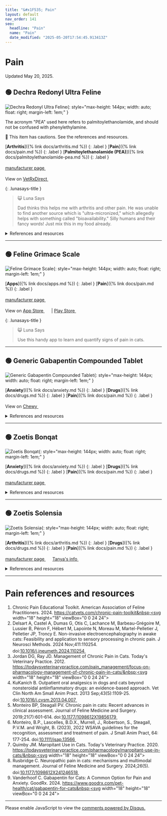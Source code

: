 ```yaml
---
title: "&#x1F535; Pain"
layout: default
nav_order: 141
seo:
  headline: "Pain"
  name: "Pain"
  date_modified: "2025-05-20T17:54:45.913413Z"
---
```


# Pain

Updated May 20, 2025.



## &#x1F7E2; Dechra Redonyl Ultra Feline

![Dechra Redonyl Ultra Feline](https://www.dechra-us.com/admin/public/getimage.ashx?Crop=0&Image=/Files/Images/Ecom/Products/US/redonyl_ultra_feline_0321.jpg&Format=jpg&AlternativeImage=/files/Images/placeholder-image.png&Width=600&Quality=75){: style="max-height: 144px; width: auto; float: right; margin-left: 1em;" }

The acronym "PEA" used here refers to palmitoylethanolamide, and should not be confused with phenylethylamine.

&#x1F6D1; This item has cautions. See the references and resources.

[**Arthritis**]({% link docs/arthritis.md %})
{: .label }
[**Pain**]({% link docs/pain.md %})
{: .label }
[**Palmitoylethanolamide (PEA)**]({% link docs/palmitoylethanolamide-pea.md %})
{: .label }

 <a href="https://www.dechra-us.com/our-products/us/companion-animal/cat/non-prescription/redonyl-ultra-feline" class="external" target="_blank">manufacturer page&nbsp;<svg width="18" height="18" viewBox="0 0 24 24"><use xlink:href="#svg-external-link"></use></svg></a>

View on <a href="https://www.vetrxdirect.com/product/view/redonyl-ultra-pea-um-for-dogs-otc/variation-13786" class="external" target="_blank">VetRxDirect&nbsp;<svg width="18" height="18" viewBox="0 0 24 24"><use xlink:href="#svg-external-link"></use></svg></a>

{: .lunasays-title }
> &#x1F63A; Luna Says
>
> Dad thinks this helps me with arthritis and other pain. He was unable to find another source which is "ultra-micronized," which allegedly helps with something called "bioavailability." Silly humans and their fancy words! Just mix this in my food already.

<details markdown="block">
<summary>References and resources</summary>

1.  Cifelli P, Ruffolo G, Ceccanti M, Cambieri C, Libonati L, Palma E, Inghilleri M. Classical and Unexpected Effects of Ultra-Micronized PEA in Neuromuscular Function. Biomolecules. 2022; 12(6):758. doi:<a href="https://doi.org/10.3390/biom12060758" class="external" target="_blank">10.3390/biom12060758&nbsp;<svg width="18" height="18" viewBox="0 0 24 24"><use xlink:href="#svg-external-link"></use></svg></a>
1. _"Contains boric acid < 0.1% by weight."_ &mdash;  Redonyl Ultra Feline Powder Safety Data Sheet. Dechra. 2020. <a href="https://www.dechra-us.com/Admin/Public/Download.aspx?file=Files%2FFiles%2FProductDownloads%2FUS%2FRedonyl_Feline_SDS.pdf" class="external" target="_blank">https://www.dechra-us.com/Admin/Public/Download.aspx?file=Files%2FFiles%2FProductDownloads%2FUS%2FRedonyl_Feline_SDS.pdf&nbsp;<svg width="18" height="18" viewBox="0 0 24 24"><use xlink:href="#svg-external-link"></use></svg></a> (retrieved 2025-03-02)
1.  Rusbridge C. Neuropathic pain in cats: mechanisms and multimodal management. Journal of Feline Medicine and Surgery. 2024;26(5). doi:<a href="https://doi.org/10.1177/1098612X241246518" class="external" target="_blank">10.1177/1098612X241246518&nbsp;<svg width="18" height="18" viewBox="0 0 24 24"><use xlink:href="#svg-external-link"></use></svg></a>
1. _"Due to the patents held on Redonyl Ultra, no other animal health nutraceutical can contain micronized or ultramicronized PEA."_ &mdash;  Dechra unveils skin-supporting Redonyl Ultra Feline (2022) <a href="https://todaysveterinarybusiness.com/redonyl-ultra-feline-dechra/" class="external" target="_blank">https://todaysveterinarybusiness.com/redonyl-ultra-feline-dechra/&nbsp;<svg width="18" height="18" viewBox="0 0 24 24"><use xlink:href="#svg-external-link"></use></svg></a> (retrieved 2024-10-20)

</details>

* * *



## &#x1F7E2; Feline Grimace Scale

![Feline Grimace Scale](https://is1-ssl.mzstatic.com/image/thumb/Purple211/v4/c6/5d/85/c65d851d-2e0c-59f5-f916-f1810f57c8d2/appicon-1x_U007emarketing-0-8-0-85-220-0.png/460x0w.webp){: style="max-height: 144px; width: auto; float: right; margin-left: 1em;" }

[**Apps**]({% link docs/apps.md %})
{: .label }
[**Pain**]({% link docs/pain.md %})
{: .label }

 <a href="https://www.felinegrimacescale.com" class="external" target="_blank">manufacturer page&nbsp;<svg width="18" height="18" viewBox="0 0 24 24"><use xlink:href="#svg-external-link"></use></svg></a>

View on <a href="https://apps.apple.com/us/app/id1596750830" class="external" target="_blank">App Store&nbsp;<svg width="18" height="18" viewBox="0 0 24 24"><use xlink:href="#svg-external-link"></use></svg></a> &#124; <a href="https://play.google.com/store/apps/details?id=com.universitedemontreal.felinegrimacescale&hl=en_US" class="external" target="_blank">Play Store&nbsp;<svg width="18" height="18" viewBox="0 0 24 24"><use xlink:href="#svg-external-link"></use></svg></a>

{: .lunasays-title }
> &#x1F63A; Luna Says
>
> Use this handy app to learn and quantify signs of pain in cats.

* * *



## &#x1F7E2; Generic Gabapentin Compounded Tablet

![Generic Gabapentin Compounded Tablet](https://image.chewy.com/is/image/catalog/943142_MAIN._AC_SL600_V1714058490_.jpg){: style="max-height: 144px; width: auto; float: right; margin-left: 1em;" }

[**Anxiety**]({% link docs/anxiety.md %})
{: .label }
[**Drugs**]({% link docs/drugs.md %})
{: .label }
[**Pain**]({% link docs/pain.md %})
{: .label }

View on <a href="https://www.chewy.com/dp/1129094" class="external" target="_blank">Chewy&nbsp;<svg width="18" height="18" viewBox="0 0 24 24"><use xlink:href="#svg-external-link"></use></svg></a>

<details markdown="block">
<summary>References and resources</summary>

1.  Adrian D, Papich MG, Baynes R, Stafford E, Lascelles BDX. The pharmacokinetics of gabapentin in cats. J Vet Intern Med. 2018; 32: 1996-2002. doi:<a href="https://doi.org/10.1111/jvim.15313" class="external" target="_blank">10.1111/jvim.15313&nbsp;<svg width="18" height="18" viewBox="0 0 24 24"><use xlink:href="#svg-external-link"></use></svg></a>
1.  Buckley C, Griffin C, Anderson H, Moore SA. Presumed gabapentin-induced myoclonus in two cats. JFMS Open Rep. 2024 Nov 28;10(2):20551169241273634. doi:<a href="https://doi.org/10.1177/20551169241273634" class="external" target="_blank">10.1177/20551169241273634&nbsp;<svg width="18" height="18" viewBox="0 0 24 24"><use xlink:href="#svg-external-link"></use></svg></a>
1.  Di Cesare F, Negro V, Ravasio G, Villa R, Draghi S, Cagnardi P. Gabapentin: Clinical Use and Pharmacokinetics in Dogs, Cats, and Horses. Animals. 2023; 13(12):2045. doi:<a href="https://doi.org/10.3390/ani13122045" class="external" target="_blank">10.3390/ani13122045&nbsp;<svg width="18" height="18" viewBox="0 0 24 24"><use xlink:href="#svg-external-link"></use></svg></a>
1.  Fantinati M, Trnka J, Signor A, et al. Appetite-stimulating effect of gabapentin vs mirtazapine in healthy cats post-ovariectomy. Journal of Feline Medicine and Surgery. 2020;22(12):1176-1183. doi:<a href="https://doi.org/10.1177/1098612X20916391" class="external" target="_blank">10.1177/1098612X20916391&nbsp;<svg width="18" height="18" viewBox="0 0 24 24"><use xlink:href="#svg-external-link"></use></svg></a>
1.  Guedes AGP, Meadows JM, Pypendop BH, Johnson EG, Zaffarano B. Assessment of the effects of gabapentin on activity levels and owner-perceived mobility impairment and quality of life in osteoarthritic geriatric cats. J Am Vet Med Assoc. 2018 Sep 1;253(5):579-585. doi:<a href="https://doi.org/10.2460/javma.253.5.579" class="external" target="_blank">10.2460/javma.253.5.579&nbsp;<svg width="18" height="18" viewBox="0 0 24 24"><use xlink:href="#svg-external-link"></use></svg></a>
1.  Kaufman KR, Parikh A, Chan L, Bridgeman M, Shah M. Myoclonus in renal failure: Two cases of gabapentin toxicity. Epilepsy Behav Case Rep. 2013 Dec 29;2:8-10. doi:<a href="https://doi.org/10.1016/j.ebcr.2013.12.002" class="external" target="_blank">10.1016/j.ebcr.2013.12.002&nbsp;<svg width="18" height="18" viewBox="0 0 24 24"><use xlink:href="#svg-external-link"></use></svg></a>
1.  Madan RD, Cenani A, Montgomery E, Azevedo T, Vernau KM, Brosnan RJ. Pregabalin produces similar effects as gabapentin for preanesthetic sedation in cats. J Am Vet Med Assoc. 2023 Dec 22;262(3):359-363. doi:<a href="https://doi.org/10.2460/javma.23.09.0493" class="external" target="_blank">10.2460/javma.23.09.0493&nbsp;<svg width="18" height="18" viewBox="0 0 24 24"><use xlink:href="#svg-external-link"></use></svg></a>
1.  Miller A, Price G. Gabapentin toxicity in renal failure: the importance of dose adjustment. Pain Med. 2009 Jan;10(1):190-2. doi:<a href="https://doi.org/10.1111/j.1526-4637.2008.00492.x" class="external" target="_blank">10.1111/j.1526-4637.2008.00492.x&nbsp;<svg width="18" height="18" viewBox="0 0 24 24"><use xlink:href="#svg-external-link"></use></svg></a>
1.  Quimby JM, Lorbach SK, Saffire A, et al. Serum concentrations of gabapentin in cats with chronic kidney disease. Journal of Feline Medicine and Surgery. 2022;24(12):1260-1266. doi:<a href="https://doi.org/10.1177/1098612X221077017" class="external" target="_blank">10.1177/1098612X221077017&nbsp;<svg width="18" height="18" viewBox="0 0 24 24"><use xlink:href="#svg-external-link"></use></svg></a>
1.  Quimby JM, Jones SE, Saffire A, et al. Assessment of the effect of gabapentin on blood pressure in cats with and without chronic kidney disease. Journal of Feline Medicine and Surgery. 2024;26(5). doi:<a href="https://doi.org/10.1177/1098612X241240326" class="external" target="_blank">10.1177/1098612X241240326&nbsp;<svg width="18" height="18" viewBox="0 0 24 24"><use xlink:href="#svg-external-link"></use></svg></a>
1.  Rusbridge C. Neuropathic pain in cats: mechanisms and multimodal management. Journal of Feline Medicine and Surgery. 2024;26(5). doi:<a href="https://doi.org/10.1177/1098612X241246518" class="external" target="_blank">10.1177/1098612X241246518&nbsp;<svg width="18" height="18" viewBox="0 0 24 24"><use xlink:href="#svg-external-link"></use></svg></a>
1.  Siao KT, Pypendop BH, Ilkiw JE. Pharmacokinetics of gabapentin in cats. Am J Vet Res. 2010 Jul;71(7):817-21. doi:<a href="https://doi.org/10.2460/ajvr.71.7.817" class="external" target="_blank">10.2460/ajvr.71.7.817&nbsp;<svg width="18" height="18" viewBox="0 0 24 24"><use xlink:href="#svg-external-link"></use></svg></a>
1.  Vanderhoof C. Gabapentin for Cats: A Common Option for Pain and Anxiety. GoodRx. 2024. <a href="https://www.goodrx.com/pet-health/cat/gabapentin-for-cats" class="external" target="_blank">https://www.goodrx.com/pet-health/cat/gabapentin-for-cats&nbsp;<svg width="18" height="18" viewBox="0 0 24 24"><use xlink:href="#svg-external-link"></use></svg></a>
1.  Zand L, McKian KP, Qian Q. Gabapentin toxicity in patients with chronic kidney disease: a preventable cause of morbidity. Am J Med. 2010 Apr;123(4):367-73. doi:<a href="https://doi.org/10.1016/j.amjmed.2009.09.030" class="external" target="_blank">10.1016/j.amjmed.2009.09.030&nbsp;<svg width="18" height="18" viewBox="0 0 24 24"><use xlink:href="#svg-external-link"></use></svg></a>
1.  Zour E, Lodhi SA, Nesbitt RU, Silbering SB, Chaturvedi PR. Stability studies of gabapentin in aqueous solutions. Pharm Res. 1992 May;9(5):595-600. doi:<a href="https://doi.org/10.1023/a:1015833622943" class="external" target="_blank">10.1023/a:1015833622943&nbsp;<svg width="18" height="18" viewBox="0 0 24 24"><use xlink:href="#svg-external-link"></use></svg></a>

</details>

* * *



## &#x1F7E2; Zoetis Bonqat

![Zoetis Bonqat](https://www.zoetisus.com/content/pages/Products/Cats/Bonqat-Resources/Images/Bonqat-Box-Vial.jpg){: style="max-height: 144px; width: auto; float: right; margin-left: 1em;" }

[**Anxiety**]({% link docs/anxiety.md %})
{: .label }
[**Drugs**]({% link docs/drugs.md %})
{: .label }
[**Pain**]({% link docs/pain.md %})
{: .label }

 <a href="https://www.zoetisus.com/products/cats/bonqat" class="external" target="_blank">manufacturer page&nbsp;<svg width="18" height="18" viewBox="0 0 24 24"><use xlink:href="#svg-external-link"></use></svg></a>

<details markdown="block">
<summary>References and resources</summary>

1.  Bonqat (pregabalin oral solution) Package Insert. Zoetis Inc., November 2023. <a href="https://www.zoetisus.com/content/_assets/docs/vmips/package-inserts/bonqat-prescribing-information.pdf" class="external" target="_blank">https://www.zoetisus.com/content/_assets/docs/vmips/package-inserts/bonqat-prescribing-information.pdf&nbsp;<svg width="18" height="18" viewBox="0 0 24 24"><use xlink:href="#svg-external-link"></use></svg></a>
1.  Lamminen T, Doedée A, Hyttilä-Hopponen M, Kaskinoro J. Pharmacokinetics of single and repeated oral doses of pregabalin oral solution formulation in cats. J Vet Pharmacol Ther. 2022 Jul;45(4):385-391. doi:<a href="https://doi.org/10.1111/jvp.13061" class="external" target="_blank">10.1111/jvp.13061&nbsp;<svg width="18" height="18" viewBox="0 0 24 24"><use xlink:href="#svg-external-link"></use></svg></a>
1.  Mayoral V, Galvez R, Ferrándiz M, Miguéns Vázquez X, Cordero-García C, Alcántara Montero A, Pérez C, Pérez-Páramo M. Pregabalin vs. gabapentin in the treatment of neuropathic pain: a comprehensive systematic review and meta-analysis of effectiveness and safety. Front Pain Res (Lausanne). 2025 Jan 7;5:1513597. doi:<a href="https://doi.org/10.3389/fpain.2024.1513597" class="external" target="_blank">10.3389/fpain.2024.1513597&nbsp;<svg width="18" height="18" viewBox="0 0 24 24"><use xlink:href="#svg-external-link"></use></svg></a>
1.  Rusbridge C. Pregabalin - 5 things you should know about prescribing in dogs and cats. 2023. <a href="https://youtu.be/fr3gu6S6guE" class="external" target="_blank">https://youtu.be/fr3gu6S6guE&nbsp;<svg width="18" height="18" viewBox="0 0 24 24"><use xlink:href="#svg-external-link"></use></svg></a>

</details>

* * *



## &#x1F7E2; Zoetis Solensia

![Zoetis Solensia](https://www.zoetisus.com/content/pages/Products/Cats/Solensia-Landing-page-resources/Images/Solensia-product-box-with-vial.jpg){: style="max-height: 144px; width: auto; float: right; margin-left: 1em;" }

[**Arthritis**]({% link docs/arthritis.md %})
{: .label }
[**Drugs**]({% link docs/drugs.md %})
{: .label }
[**Pain**]({% link docs/pain.md %})
{: .label }

 <a href="https://www.solensiavetteam.com" class="external" target="_blank">manufacturer page&nbsp;<svg width="18" height="18" viewBox="0 0 24 24"><use xlink:href="#svg-external-link"></use></svg></a> <a href="https://felinecrf.org/treatments_general_health.htm#arthritis_frunevetmab" class="external" target="_blank">Tanya's info&nbsp;<svg width="18" height="18" viewBox="0 0 24 24"><use xlink:href="#svg-external-link"></use></svg></a>

<details markdown="block">
<summary>References and resources</summary>

1.  Committee for Medicinal Products for Veterinary Use. CVMP assessment report for Solensia (Common name: frunevetmab). European Medicines Agency. 2021. <a href="https://medicines.health.europa.eu/veterinary/fr/documents/download/e4618d2b-2d4f-411c-be83-5295aed8d8a1" class="external" target="_blank">https://medicines.health.europa.eu/veterinary/fr/documents/download/e4618d2b-2d4f-411c-be83-5295aed8d8a1&nbsp;<svg width="18" height="18" viewBox="0 0 24 24"><use xlink:href="#svg-external-link"></use></svg></a>
1.  Gruen ME, Myers JAE, Lascelles BDX. Efficacy and Safety of an Anti-nerve Growth Factor Antibody (Frunevetmab) for the Treatment of Degenerative Joint Disease-Associated Chronic Pain in Cats: A Multisite Pilot Field Study. Front Vet Sci. 2021 May 28;8:610028. doi:<a href="https://doi.org/10.3389/fvets.2021.610028" class="external" target="_blank">10.3389/fvets.2021.610028&nbsp;<svg width="18" height="18" viewBox="0 0 24 24"><use xlink:href="#svg-external-link"></use></svg></a>
1.  Menges S, Michaelis M, Kleinschmidt-Dörr K. Anti-NGF treatment worsens subchondral bone and cartilage measures while improving symptoms in floor-housed rabbits with osteoarthritis. Front Physiol. 2023 Jun 26;14:1201328. doi:<a href="https://doi.org/10.3389/fphys.2023.1201328" class="external" target="_blank">10.3389/fphys.2023.1201328&nbsp;<svg width="18" height="18" viewBox="0 0 24 24"><use xlink:href="#svg-external-link"></use></svg></a>
1.  Miller RE, Block JA, Malfait AM. Nerve growth factor blockade for the management of osteoarthritis pain: what can we learn from clinical trials and preclinical models? Curr Opin Rheumatol. 2017 Jan;29(1):110-118. doi:<a href="https://doi.org/10.1097/BOR.0000000000000354" class="external" target="_blank">10.1097/BOR.0000000000000354&nbsp;<svg width="18" height="18" viewBox="0 0 24 24"><use xlink:href="#svg-external-link"></use></svg></a>
1.  Storrer A, Mackie JT, Gunew MN, Aslan J. Cutaneous lesions and clinical outcomes in five cats after frunevetmab injections. J Feline Med Surg. 2023 Nov;25(11):1098612X231198416. doi:<a href="https://doi.org/10.1177/1098612X231198416" class="external" target="_blank">10.1177/1098612X231198416&nbsp;<svg width="18" height="18" viewBox="0 0 24 24"><use xlink:href="#svg-external-link"></use></svg></a>
1.  Solensia (frunevetmab injection) Product Insert. Zoeits. August 2021. <a href="https://www.zoetisus.com/content/_assets/docs/vmips/package-inserts/solensia-prescribing-information.pdf" class="external" target="_blank">https://www.zoetisus.com/content/_assets/docs/vmips/package-inserts/solensia-prescribing-information.pdf&nbsp;<svg width="18" height="18" viewBox="0 0 24 24"><use xlink:href="#svg-external-link"></use></svg></a>
1.  Freedom of Information Summary, Original New Animal Drug Application, NADA 141-546: Solensia (frunevetmab) Injectable Solution for Cats. Zoetis Inc. 2022. <a href="https://animaldrugsatfda.fda.gov/adafda/app/search/public/document/downloadFoi/11817" class="external" target="_blank">https://animaldrugsatfda.fda.gov/adafda/app/search/public/document/downloadFoi/11817&nbsp;<svg width="18" height="18" viewBox="0 0 24 24"><use xlink:href="#svg-external-link"></use></svg></a>

</details>

* * *


# Pain references and resources

1.  Chronic Pain Educational Toolkit. American Association of Feline Practitioners. 2024. <a href="https://catvets.com/chronic-pain-toolkit" class="external" target="_blank">https://catvets.com/chronic-pain-toolkit&nbsp;<svg width="18" height="18" viewBox="0 0 24 24"><use xlink:href="#svg-external-link"></use></svg></a>
1.  Delsart A, Castel A, Dumas G, Otis C, Lachance M, Barbeau-Grégoire M, Lussier B, Péron F, Hébert M, Lapointe N, Moreau M, Martel-Pelletier J, Pelletier JP, Troncy E. Non-invasive electroencephalography in awake cats: Feasibility and application to sensory processing in chronic pain. J Neurosci Methods. 2024 Nov;411:110254. doi:<a href="https://doi.org/10.1016/j.jneumeth.2024.110254" class="external" target="_blank">10.1016/j.jneumeth.2024.110254&nbsp;<svg width="18" height="18" viewBox="0 0 24 24"><use xlink:href="#svg-external-link"></use></svg></a>
1.  Jordan DG, Ray JD. Management of Chronic Pain in Cats. Today's Veterinary Practice. 2012. <a href="https://todaysveterinarypractice.com/pain_management/focus-on-pharmacology-management-of-chronic-pain-in-cats/" class="external" target="_blank">https://todaysveterinarypractice.com/pain_management/focus-on-pharmacology-management-of-chronic-pain-in-cats/&nbsp;<svg width="18" height="18" viewBox="0 0 24 24"><use xlink:href="#svg-external-link"></use></svg></a>
1.  KuKanich B. Outpatient oral analgesics in dogs and cats beyond nonsteroidal antiinflammatory drugs: an evidence-based approach. Vet Clin North Am Small Anim Pract. 2013 Sep;43(5):1109-25. doi:<a href="https://doi.org/10.1016/j.cvsm.2013.04.007" class="external" target="_blank">10.1016/j.cvsm.2013.04.007&nbsp;<svg width="18" height="18" viewBox="0 0 24 24"><use xlink:href="#svg-external-link"></use></svg></a>
1.  Monteiro BP, Steagall PV. Chronic pain in cats: Recent advances in clinical assessment. Journal of Feline Medicine and Surgery. 2019;21(7):601-614. doi:<a href="https://doi.org/10.1177/1098612X19856179" class="external" target="_blank">10.1177/1098612X19856179&nbsp;<svg width="18" height="18" viewBox="0 0 24 24"><use xlink:href="#svg-external-link"></use></svg></a>
1.  Monteiro, B.P., Lascelles, B.D.X., Murrell, J., Robertson, S., Steagall, P.V.M. and Wright, B. (2023), 2022 WSAVA guidelines for the recognition, assessment and treatment of pain. J Small Anim Pract, 64: 177-254. doi:<a href="https://doi.org/10.1111/jsap.13566" class="external" target="_blank">10.1111/jsap.13566&nbsp;<svg width="18" height="18" viewBox="0 0 24 24"><use xlink:href="#svg-external-link"></use></svg></a>
1.  Quimby JM. Maropitant Use in Cats. Today's Veterinary Practice. 2020. <a href="https://todaysveterinarypractice.com/pharmacology/maropitant-use-in-cats/" class="external" target="_blank">https://todaysveterinarypractice.com/pharmacology/maropitant-use-in-cats/&nbsp;<svg width="18" height="18" viewBox="0 0 24 24"><use xlink:href="#svg-external-link"></use></svg></a>
1.  Rusbridge C. Neuropathic pain in cats: mechanisms and multimodal management. Journal of Feline Medicine and Surgery. 2024;26(5). doi:<a href="https://doi.org/10.1177/1098612X241246518" class="external" target="_blank">10.1177/1098612X241246518&nbsp;<svg width="18" height="18" viewBox="0 0 24 24"><use xlink:href="#svg-external-link"></use></svg></a>
1.  Vanderhoof C. Gabapentin for Cats: A Common Option for Pain and Anxiety. GoodRx. 2024. <a href="https://www.goodrx.com/pet-health/cat/gabapentin-for-cats" class="external" target="_blank">https://www.goodrx.com/pet-health/cat/gabapentin-for-cats&nbsp;<svg width="18" height="18" viewBox="0 0 24 24"><use xlink:href="#svg-external-link"></use></svg></a>

* * *

<div id="disqus_thread"></div>
<script>
    var disqus_config = function () {
      this.page.url = '{{ page.url | absolute_url }}';
      this.page.identifier = '{{ page.url | absolute_url }}';
    };
    (function() {
    var d = document, s = d.createElement('script');
    s.src = 'https://ckdcatsupplies.disqus.com/embed.js';
    s.setAttribute('data-timestamp', +new Date());
    (d.head || d.body).appendChild(s);
    })();
</script>
<noscript>Please enable JavaScript to view the <a href="https://disqus.com/?ref_noscript">comments powered by Disqus.</a></noscript>

<!-- Updated 2025-05-20 17:54:45.913413Z -->
